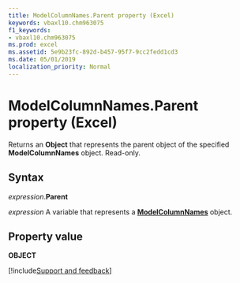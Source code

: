 ```yaml
---
title: ModelColumnNames.Parent property (Excel)
keywords: vbaxl10.chm963075
f1_keywords:
- vbaxl10.chm963075
ms.prod: excel
ms.assetid: 5e9b23fc-892d-b457-95f7-9cc2fedd1cd3
ms.date: 05/01/2019
localization_priority: Normal
---
```



# ModelColumnNames.Parent property (Excel)

Returns an **Object** that represents the parent object of the specified **ModelColumnNames** object. Read-only.


## Syntax

_expression_.**Parent**

_expression_ A variable that represents a **[ModelColumnNames](Excel.modelcolumnnames.md)** object.


## Property value

**OBJECT**




[!include[Support and feedback](~/includes/feedback-boilerplate.md)]